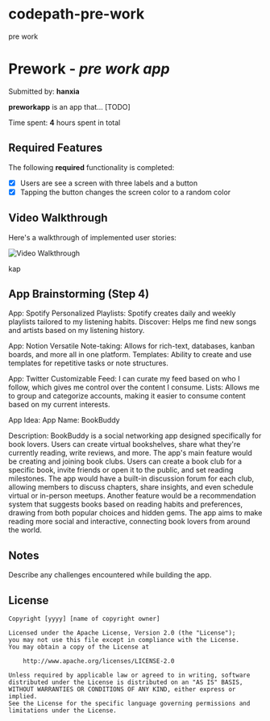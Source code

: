 # codepath-pre-work
pre work 
# Prework - *pre work app*

Submitted by: **hanxia**

**preworkapp** is an app that... [TODO] 

Time spent: **4** hours spent in total

## Required Features

The following **required** functionality is completed:

- [x] Users are see a screen with three labels and a button
- [x] Tapping the button changes the screen color to a random color
 
## Video Walkthrough

Here's a walkthrough of implemented user stories:

<img src='https://imgur.com/a/AnNLofg.gif' title='' width='' alt='Video Walkthrough' />

<!-- Replace this with whatever GIF tool you used! -->
kap 
<!-- Recommended tools:
[Kap](https://getkap.co/) for macOS
[ScreenToGif](https://www.screentogif.com/) for Windows
[peek](https://github.com/phw/peek) for Linux. -->

## App Brainstorming (Step 4)

App: Spotify
Personalized Playlists: Spotify creates daily and weekly playlists tailored to my listening habits.
Discover: Helps me find new songs and artists based on my listening history.

App: Notion
Versatile Note-taking: Allows for rich-text, databases, kanban boards, and more all in one platform.
Templates: Ability to create and use templates for repetitive tasks or note structures.

App: Twitter
Customizable Feed: I can curate my feed based on who I follow, which gives me control over the content I consume.
Lists: Allows me to group and categorize accounts, making it easier to consume content based on my current interests.

App Idea:
App Name: BookBuddy

Description: BookBuddy is a social networking app designed specifically for book lovers. Users can create virtual bookshelves, share what they're currently reading, write reviews, and more. The app's main feature would be creating and joining book clubs. Users can create a book club for a specific book, invite friends or open it to the public, and set reading milestones. The app would have a built-in discussion forum for each club, allowing members to discuss chapters, share insights, and even schedule virtual or in-person meetups. Another feature would be a recommendation system that suggests books based on reading habits and preferences, drawing from both popular choices and hidden gems. The app aims to make reading more social and interactive, connecting book lovers from around the world.
## Notes

Describe any challenges encountered while building the app.

## License

    Copyright [yyyy] [name of copyright owner]

    Licensed under the Apache License, Version 2.0 (the "License");
    you may not use this file except in compliance with the License.
    You may obtain a copy of the License at

        http://www.apache.org/licenses/LICENSE-2.0

    Unless required by applicable law or agreed to in writing, software
    distributed under the License is distributed on an "AS IS" BASIS,
    WITHOUT WARRANTIES OR CONDITIONS OF ANY KIND, either express or implied.
    See the License for the specific language governing permissions and
    limitations under the License.
